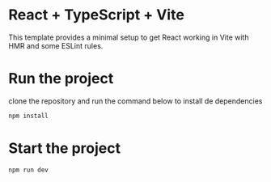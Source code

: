 # React + TypeScript + Vite

This template provides a minimal setup to get React working in Vite with HMR and some ESLint rules.

# Run the project
clone the repository and run the command below
 to install de dependencies

```bash
npm install
```
# Start the project

```bash
npm run dev
```

